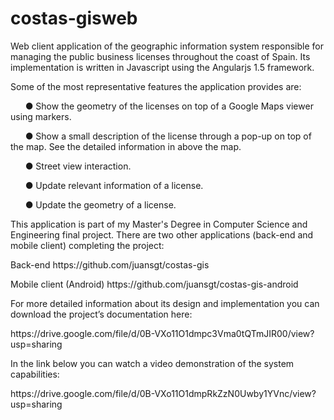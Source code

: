 # costas-gisweb

Web client application of the geographic information system responsible for managing the public business licenses throughout the coast of Spain. Its implementation is written in Javascript using the Angularjs 1.5 framework.
<p></p>
Some of the most representative features the application provides are:
<p></p>
&nbsp;&nbsp;&nbsp;&nbsp;&nbsp;&nbsp;● Show the geometry of the licenses on top of a Google Maps viewer using markers.<p></p>
&nbsp;&nbsp;&nbsp;&nbsp;&nbsp;&nbsp;● Show a small description of the license through a pop-up on top of the map. See the detailed information in above the map.<p></p>
&nbsp;&nbsp;&nbsp;&nbsp;&nbsp;&nbsp;● Street view interaction.<p></p>
&nbsp;&nbsp;&nbsp;&nbsp;&nbsp;&nbsp;● Update relevant information of a license.<p></p>
&nbsp;&nbsp;&nbsp;&nbsp;&nbsp;&nbsp;● Update the geometry of a license.<p></p>
This application is part of my Master's Degree in Computer Science and Engineering final project. There are two other applications (back-end and mobile client) completing the project:
<p></p>
Back-end https://github.com/juansgt/costas-gis
<p></p>
Mobile client (Android) https://github.com/juansgt/costas-gis-android
<p></p>
For more detailed information about its design and implementation you can download the project’s documentation here: 
<p></p>
https://drive.google.com/file/d/0B-VXo11O1dmpc3Vma0tQTmJIR00/view?usp=sharing
<p></p>
In the link below you can watch a video demonstration of the system capabilities:
<p></p>
https://drive.google.com/file/d/0B-VXo11O1dmpRkZzN0Uwby1YVnc/view?usp=sharing

